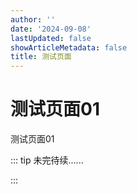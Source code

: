 ```yaml
---
author: ''
date: '2024-09-08'
lastUpdated: false
showArticleMetadata: false
title: 测试页面
---
```


# 测试页面01

测试页面01

::: tip 未完待续......

:::